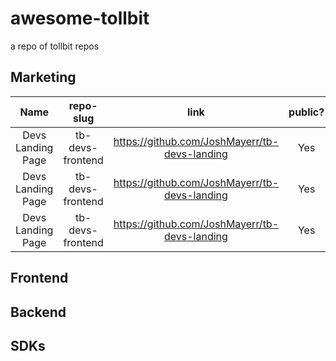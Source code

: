 # awesome-tollbit
a repo of tollbit repos

## Marketing
**Name**|**repo-slug**|**link**|**public?**
:-----:|:-----:|:-----:|:-----:
Devs Landing Page|tb-devs-frontend|https://github.com/JoshMayerr/tb-devs-landing|Yes
Devs Landing Page|tb-devs-frontend|https://github.com/JoshMayerr/tb-devs-landing|Yes
Devs Landing Page|tb-devs-frontend|https://github.com/JoshMayerr/tb-devs-landing|Yes


## Frontend

## Backend

## SDKs
